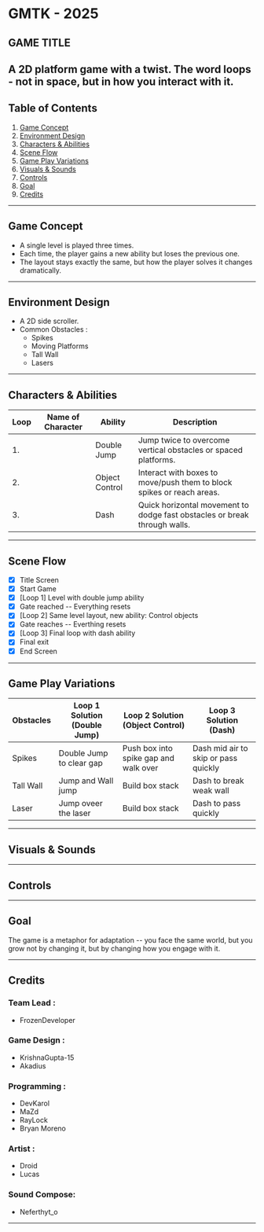 # GMTK - 2025
## GAME TITLE 

A 2D platform game with a twist. The word loops - not in space, but in how you interact with it.
---
## Table of Contents
1. [Game Concept](#game-concept)
2. [Environment Design](#environment-design)
3. [Characters & Abilities](#characters--abilities)
4. [Scene Flow](#scene-flow)
5. [Game Play Variations](#game-play-variations)
6. [Visuals & Sounds](#visuals--sounds)
7. [Controls](#controls)
8. [Goal](#goal)
9. [Credits](#credits)

---
##   Game Concept 
* A single level is played three times.
* Each time, the player gains a new ability but loses the previous one.
* The layout stays exactly the same, but how the player solves it changes dramatically.
---
## Environment Design
* A 2D side scroller.
* Common Obstacles :
   - Spikes
   - Moving Platforms
   - Tall Wall
   - Lasers
---
## Characters & Abilities 
| Loop | Name of Character | Ability | Description |
|------|-------------------|---------|-------------|
| 1.   |                   |Double Jump| Jump twice to overcome vertical obstacles or spaced platforms. |
| 2.   |                   | Object Control| Interact with boxes to move/push them to block spikes or reach areas.|
| 3.   |                   | Dash | Quick horizontal movement to dodge fast obstacles or break through walls. |

---
## Scene Flow

- [x] Title Screen
- [x] Start Game
- [x] [Loop 1] Level with  double jump ability
- [x] Gate reached -- Everything resets
- [x] [Loop 2] Same level layout, new ability: Control objects
- [x] Gate reaches -- Everthing resets
- [x] [Loop 3] Final loop with dash ability
- [x] Final exit
- [x] End Screen

---
## Game Play Variations
|Obstacles | Loop 1 Solution (Double Jump) | Loop 2 Solution (Object Control) |Loop 3 Solution (Dash) |
|----------|-------------------------------|----------------------------------|-----------------------|
| Spikes| Double Jump to clear gap| Push box into spike gap and walk over| Dash mid air to skip or pass quickly |
|Tall Wall | Jump and Wall jump | Build box stack | Dash to break weak wall|
| Laser | Jump oveer the laser | Build box stack | Dash to pass quickly |
---
## Visuals & Sounds
---
## Controls
---
## Goal
The game is a metaphor for adaptation -- you face the same world, but you grow not by changing it, but by changing how you engage with it.

---
## Credits
### Team Lead :
   - FrozenDeveloper
### Game Design :
  - KrishnaGupta-15
  - Akadius
### Programming :
  - DevKarol
  - MaZd
  - RayLock
  - Bryan Moreno
### Artist :
  - Droid
  - Lucas
### Sound Compose:
  - Neferthyt_o
---









